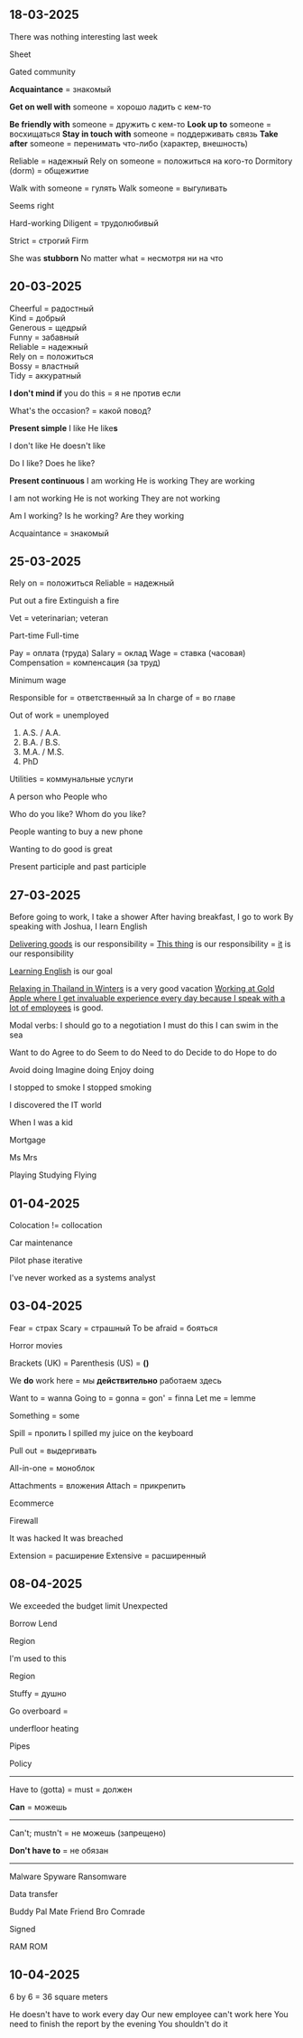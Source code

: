 ## 18-03-2025

There was nothing interesting last week

Sheet

Gated community

**Acquaintance** = знакомый 

**Get on well with** someone = хорошо ладить с кем-то

**Be friendly with** someone = дружить с кем-то
**Look up to** someone = восхищаться
**Stay in touch with** someone = поддерживать связь
**Take after** someone = перенимать что-либо (характер, внешность)

Reliable = надежный
	Rely on someone = положиться на кого-то
Dormitory (dorm) = общежитие 

Walk with someone = гулять
Walk someone = выгуливать

Seems right

Hard-working 
Diligent = трудолюбивый

Strict = строгий 
Firm 

She was **stubborn** 
No matter what = несмотря ни на что

## 20-03-2025

Cheerful = радостный  
Kind = добрый  
Generous = щедрый  
Funny = забавный  
Reliable = надежный  
	Rely on = положиться  
Bossy = властный  
Tidy = аккуратный

**I don't mind if** you do this = я не против если

What's the occasion? = какой повод? 

**Present simple**
I like
He like**s**

I don't like
He doesn't like

Do I like?
Does he like?

**Present continuous**
I am working
He is working
They are working

I am not working
He is not working 
They are not working

Am I working?
Is he working?
Are they working

Acquaintance = знакомый 

## 25-03-2025

Rely on = положиться
Reliable = надежный

Put out a fire
Extinguish a fire

Vet = veterinarian; veteran 

Part-time
Full-time

Pay = оплата (труда)
Salary = оклад
Wage = ставка (часовая)
Compensation = компенсация (за труд)

Minimum wage

Responsible for = ответственный за 
In charge of = во главе

Out of work = unemployed 

1. A.S. / A.A.
2. B.A. / B.S.
3. M.A. / M.S.
4. PhD

Utilities = коммунальные услуги

A person who
People who

Who do you like?
Whom do you like?

People wanting to buy a new phone

Wanting to do good is great

Present participle and past participle

## 27-03-2025

Before going to work, I take a shower
After having breakfast, I go to work
By speaking with Joshua, I learn English

<u>Delivering goods</u> is our responsibility = <u>This thing</u> is our responsibility = <u>it</u> is our responsibility

<u>Learning English</u> is our goal

<u>Relaxing in Thailand in Winters</u> is a very good vacation
<u>Working at Gold Apple where I get invaluable experience every day because I speak with a lot of employees</u> is good.

Modal verbs:
	I should go to a negotiation
	I must do this
	I can swim in the sea

Want to do
Agree to do
Seem to do
Need to do
Decide to do
Hope to do

Avoid doing
Imagine doing
Enjoy doing

I stopped to smoke
I stopped smoking

I discovered the IT world

When I was a kid

Mortgage 

Ms
Mrs 

Playing
Studying
Flying


## 01-04-2025

Colocation != collocation

Car maintenance

Pilot phase 
iterative

I've never worked as a systems analyst

## 03-04-2025

Fear = страх
Scary = страшный
To be afraid = бояться

Horror movies

Brackets (UK) = Parenthesis (US) = **()**

We **do** work here = мы **действительно** работаем здесь

Want to = wanna
Going to = gonna = gon' = finna
Let me = lemme 

Something = some

Spill = пролить
	I spilled my juice on the keyboard

Pull out = выдергивать

All-in-one = моноблок

Attachments = вложения
	Attach = прикрепить

Ecommerce

Firewall

It was hacked
It was breached 

Extension = расширение
Extensive = расширенный 

## 08-04-2025

We exceeded the budget limit
Unexpected

Borrow 
Lend 

Region

I'm used to this

Region

Stuffy = душно

Go overboard = 

underfloor heating

Pipes

Policy

---

Have to (gotta) = must = должен

**Can** = можешь

---

Can't; mustn't = не можешь (запрещено)

**Don't have to** = не обязан

---

Malware
Spyware
Ransomware

Data transfer

Buddy
Pal
Mate 
Friend
Bro
Comrade

Signed 

RAM
ROM

## 10-04-2025

6 by 6 = 36 square meters

He doesn't have to work every day
Our new employee can't work here
You need to finish the report by the evening
You shouldn't do it 











